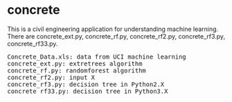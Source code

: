 # concrete
This is a civil engineering application for understanding machine learning.
There are concrete_ext.py, concrete_rf.py, concrete_rf2.py, concrete_rf3.py, concrete_rf33.py.
<pre>
Concrete_Data.xls: data from UCI machine learning
concrete_ext.py: extretrees algorithm
concrete_rf.py: randomforest algorithm
concrete_rf2.py: input X
concrete_rf3.py: decision tree in Python2.X
concrete_rf33.py: decision tree in Python3.X
</pre>

